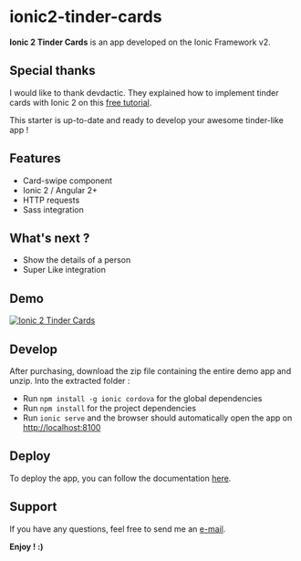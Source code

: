 # ionic2-tinder-cards

**Ionic 2 Tinder Cards** is an app developed on the Ionic Framework v2.

## Special thanks

I would like to thank devdactic. They explained how to implement tinder cards with Ionic 2 on this [free tutorial](https://devdactic.com/ionic-2-tinder-cards/).  

This starter is up-to-date and ready to develop your awesome tinder-like app !

## Features
* Card-swipe component
* Ionic 2 / Angular 2+
* HTTP requests
* Sass integration

## What's next ?
* Show the details of a person
* Super Like integration

## Demo
[![Ionic 2 Tinder Cards](http://img.youtube.com/vi/bCbFFO7Ir6U/0.jpg)](http://www.youtube.com/watch?v=bCbFFO7Ir6U "Ionic 2 Tinder Cards")

## Develop
After purchasing, download the zip file containing the entire demo app and unzip. Into the extracted folder :
* Run `npm install -g ionic cordova` for the global dependencies  
* Run `npm install` for the project dependencies  
* Run `ionic serve` and the browser should automatically open the app on [http://localhost:8100](http://localhost:8100)  

## Deploy
To deploy the app, you can follow the documentation [here](https://ionicframework.com/docs/v2/setup/deploying/).

## Support
   
If you have any questions, feel free to send me an [e-mail](mailto:thiebault.laurent@gmail.com).

**Enjoy ! :)**
